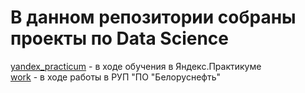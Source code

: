 # В данном репозитории собраны проекты по Data Science<br>
[yandex_practicum](yandex_practicum) - в ходе обучения в Яндекс.Практикуме<br>
[work](work) - в ходе работы в РУП "ПО "Белоруснефть"<br>
